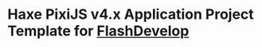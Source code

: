 Haxe PixiJS v4.x Application Project Template for [FlashDevelop](http://www.flashdevelop.org)
========================

